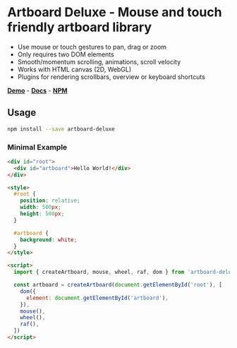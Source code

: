 # Artboard Deluxe - Mouse and touch friendly artboard library

- Use mouse or touch gestures to pan, drag or zoom
- Only requires two DOM elements
- Smooth/momentum scrolling, animations, scroll velocity
- Works with HTML canvas (2D, WebGL)
- Plugins for rendering scrollbars, overview or keyboard shortcuts

**[Demo](https://artboard-deluxe.dulnan.net)** -
**[Docs](https://artboard-deluxe.dulnan.net/docs)** -
**[NPM](https://npmjs.com/package/artboard-deluxe)**

## Usage

```bash
npm install --save artboard-deluxe
```

### Minimal Example

```html
<div id="root">
  <div id="artboard">Hello World!</div>
</div>

<style>
  #root {
    position: relative;
    width: 500px;
    height: 500px;
  }

  #artboard {
    background: white;
  }
</style>

<script>
  import { createArtboard, mouse, wheel, raf, dom } from 'artboard-deluxe'

  const artboard = createArtboard(document.getElementById('root'), [
    dom({
      element: document.getElementById('artboard'),
    }),
    mouse(),
    wheel(),
    raf(),
  ])
</script>
```
